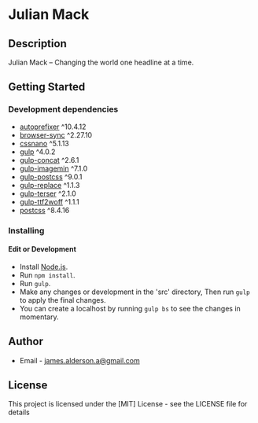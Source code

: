 # Julian Mack

## Description

Julian Mack – Changing the world one headline at a time.

## Getting Started

### Development dependencies

- [autoprefixer](https://www.npmjs.com/package/autoprefixer) ^10.4.12
- [browser-sync](https://www.npmjs.com/package/browser-sync) ^2.27.10
- [cssnano](https://www.npmjs.com/package/cssnano) ^5.1.13
- [gulp](https://www.npmjs.com/package/gulp) ^4.0.2
- [gulp-concat](https://www.npmjs.com/package/gulp-concat) ^2.6.1
- [gulp-imagemin](https://www.npmjs.com/package/gulp-imagemin) ^7.1.0
- [gulp-postcss](https://www.npmjs.com/package/gulp-postcss) ^9.0.1
- [gulp-replace](https://www.npmjs.com/package/gulp-replace) ^1.1.3
- [gulp-terser](https://www.npmjs.com/package/gulp-terser) ^2.1.0
- [gulp-ttf2woff](https://www.npmjs.com/package/gulp-ttf2woff) ^1.1.1
- [postcss](https://www.npmjs.com/package/postcss) ^8.4.16

### Installing

#### Edit or Development

- Install [Node.js](https://nodejs.org/en/).
- Run `npm install`.
- Run `gulp`.
- Make any changes or development in the 'src' directory, Then run `gulp` to apply the final changes.
- You can create a localhost by running `gulp bs` to see the changes in momentary.

## Author

- Email - [james.alderson.a@gmail.com](mailto:james.alderson.a@gmail.com)

## License

This project is licensed under the [MIT] License - see the LICENSE file for details